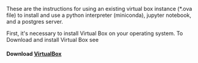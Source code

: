 These are the instructions for using an existing virtual box instance (*.ova file) to install and use a python interpreter (miniconda), jupyter notebook, and a postgres server.

First, it's necessary to install Virtual Box on your operating system.   To Download and install Virtual Box see

#### Download [VirtualBox](https://www.virtualbox.org/wiki/Downloads)
